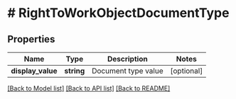 # # RightToWorkObjectDocumentType

## Properties

Name | Type | Description | Notes
------------ | ------------- | ------------- | -------------
**display_value** | **string** | Document type value | [optional]

[[Back to Model list]](../../README.md#models) [[Back to API list]](../../README.md#endpoints) [[Back to README]](../../README.md)
